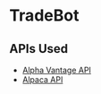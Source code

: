 # TradeBot

## APIs Used
- [Alpha Vantage API](https://www.alphavantage.co/)
- [Alpaca API](https://app.alpaca.markets/paper/dashboard/overview)

